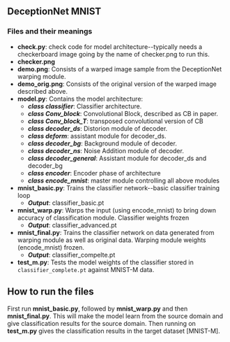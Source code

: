 ##  DeceptionNet MNIST

### Files and their meanings
- **check.py**: check code for model architecture--typically needs a checkerboard image going by the name of checker.png to run this.
- **checker.png**
- **demo.png**: Consists of a warped image sample from the DeceptionNet warping module.
- **demo_orig.png**: Consists of the original version of the warped image described above.
- **model.py**: Contains the model architecture:
  - ***class classifier***: Classifier architecture.
  - ***class Conv_block***: Convolutional Block, described as CB in paper.
  - ***class Conv_block_T***: transposed convolutional version of CB
  - ***class decoder_ds***: Distorion module of decoder.
  - ***class deform***: assistant module for decoder_ds.
  - ***class decoder_bg***: Background module of decoder.
  - ***class decoder_ns***: Noise Addition module of decoder.
  - ***class decoder_general***: Assistant module for decoder_ds and decoder_bg
  - ***class encoder***: Encoder phase of architecture
  - ***class encode_mnist***: master module controlling all above modules
- **mnist_basic.py**: Trains the classifier network--basic classifier training loop
  - ***Output***: classifier_basic.pt
- **mnist_warp.py**: Warps the input (using encode_mnist) to bring down accuracy of classification module. Classifier weights frozen
  - ***Output***: classifier_advanced.pt
- **mnist_final.py**: Trains the classifier network on data generated from warping module as well as original data. Warping module weights (encode_mnist) frozen.
  - ***Output***: classifier_compelte.pt
- **test_m.py**: Tests the model weights of the classifier stored in `classifier_complete.pt` against MNIST-M data.

## How to run the files
First run **mnist_basic.py**, followed by **mnist_warp.py** and then **mnist_final.py**. This will make the model learn from the source domain and give classification results for the source domain. Then running on **test_m.py** gives the classification results in the target dataset [MNIST-M]. 
  
